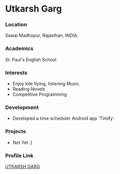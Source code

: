 # Utkarsh Garg

### Location

Sawai Madhopur, Rajasthan, INDIA.

### Academics

St. Paul's English School

### Interests

- Enjoy kite flying, listening Music.
- Reading Novels
- Competitive Programming

### Development

- Developed a time scheduler Android app 'Timify'.

### Projects

- Not Yet :)

### Profile Link

[UTKARSH GARG](https://github.com/utkarsh22garg)
